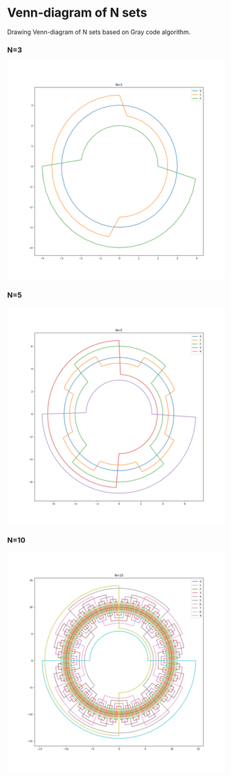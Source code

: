 # Venn-diagram of N sets

Drawing Venn-diagram of N sets based on Gray code algorithm.

### N=3
![Venn-diagram N=3](./N-3.png)

### N=5
![Venn-diagram N=5](./N-5.png)

### N=10
![Venn-diagram N=10](./N-10.png)


